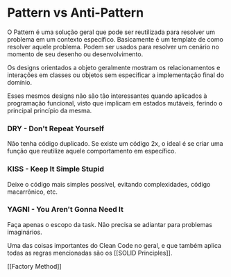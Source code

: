 
# Pattern vs Anti-Pattern

O Pattern é uma solução geral que pode ser reutilizada para resolver um problema em um contexto específico. Basicamente é um template de como resolver aquele problema. Podem ser usados para resolver um cenário no momento de seu desenho ou desenvolvimento.

Os designs orientados a objeto geralmente mostram os relacionamentos e interações em classes ou objetos sem especificar a implementação final do domínio.

Esses mesmos designs não são tão interessantes quando aplicados à programação funcional, visto que implicam em estados mutáveis, ferindo o principal princípio da mesma.

### DRY - Don't Repeat Yourself

Não tenha código duplicado. Se existe um código 2x, o ideal é se criar uma função que reutilize aquele comportamento em específico.

### KISS - Keep It Simple Stupid

Deixe o código mais simples possível, evitando complexidades, código macarrônico, etc.

### YAGNI - You Aren't Gonna Need It

Faça apenas o escopo da task. Não precisa se adiantar para problemas imaginários.


Uma das coisas importantes do Clean Code no geral, e que também aplica todas as regras mencionadas são os [[SOLID Principles]].

[[Factory Method]]